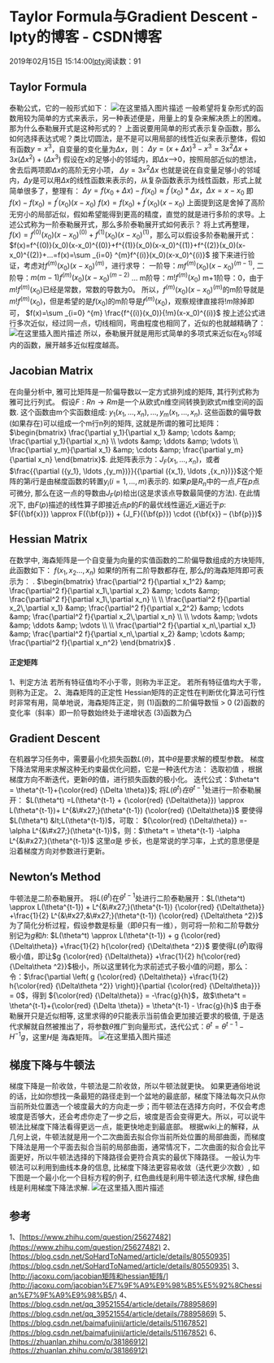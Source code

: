 
# Taylor Formula与Gradient Descent - lpty的博客 - CSDN博客

2019年02月15日 15:14:00[lpty](https://me.csdn.net/sinat_33741547)阅读数：91



## Taylor Formula
泰勒公式，它的一般形式如下：
![在这里插入图片描述](https://img-blog.csdnimg.cn/20190215100809346.jpg)
一般希望将复杂形式的函数用较为简单的方式来表示，另一种表述便是，用量上的复杂来解决质上的困难。
那为什么泰勒展开式是这种形式的？
上面说要用简单的形式表示复杂函数，那么如何选择表达式呢？类比切圆法，是不是可以用局部的线性近似来表示整体，假如有函数$y=x^3$，自变量的变化量为$Δx$，则：
$Δy=(x+Δx)^3 - x^3=3x^2Δx+3x(Δx^2)+(Δx^3)$
假设在x的足够小的邻域内，即$Δx$–>0，按照局部近似的想法，舍去后两项即$Δx$的高阶无穷小项，
$Δy=3x^2Δx$
也就是说在自变量足够小的邻域内，$Δy$是可以用$Δx$的线性函数来表示的，从复杂函数表示为线性函数，形式上就简单很多了，整理有：
$Δy=f(x_0+Δx)-f(x_0)≈f^′(x_0)*Δx$，$Δx=x-x_0$
即
$f(x)-f(x_0)=f^′(x_0)(x-x_0)$
$f(x)=f(x_0)+f^′(x_0)(x-x_0)$
上面提到这是舍掉了高阶无穷小的局部近似，假如希望能得到更高的精度，直觉的就是进行多阶的求导。上述公式称为一阶泰勒展开式，那么多阶泰勒展开式如何表示？
将上式再整理，$f(x)=f^{(0)}(x_0)(x-x_0)^{(0)}+f^{(1)}(x_0)(x-x_0)^{(1)}$，那么可以假设多阶泰勒展开式：
$f(x)=f^{(0)}(x_0)(x-x_0)^{(0)}+f^{(1)}(x_0)(x-x_0)^{(1)}+f^{(2)}(x_0)(x-x_0)^{(2)}+...=f(x)=\sum _{i=0} ^{m}f^{(i)}(x_0)(x-x_0)^{(i)}$
接下来进行验证，考虑对$f^{(m)}(x_0)(x-x_0)^{(m)}$，进行求导：
一阶导：$mf^{(m)}(x_0)(x-x_0)^{(m-1)}$,
二阶导：$m(m-1)f^{(m)}(x_0)(x-x_0)^{(m-2)}$
…
m阶导：$m!f^{(m)}(x_0)$
m+1阶导：0，由于$m!f^{(m)}(x_0)$已经是常数，常数的导数为0。
所以，$f^{(m)}(x_0)(x-x_0)^{(m)}$的m阶导就是$m!f^{(m)}(x_0)$，但是希望的是$f(x_0)$的m阶导是$f^{(m)}(x_0)$，观察规律直接将$!m$除掉即可，
$f(x)=\sum _{i=0} ^{m} \frac{f^{(i)}(x_0)}{!m}(x-x_0)^{(i)}$
按上述公式进行多次近似，经过同一点，切线相同，弯曲程度也相同了，近似的也就越精确了：
![在这里插入图片描述](https://img-blog.csdnimg.cn/20190215111932104.jpg?x-oss-process=image/watermark,type_ZmFuZ3poZW5naGVpdGk,shadow_10,text_aHR0cHM6Ly9ibG9nLmNzZG4ubmV0L3NpbmF0XzMzNzQxNTQ3,size_16,color_FFFFFF,t_70)
所以，泰勒展开就是用形式简单的多项式来近似在$x_0$邻域内的函数，展开越多近似程度越高。
[
](https://img-blog.csdnimg.cn/20190215111932104.jpg?x-oss-process=image/watermark,type_ZmFuZ3poZW5naGVpdGk,shadow_10,text_aHR0cHM6Ly9ibG9nLmNzZG4ubmV0L3NpbmF0XzMzNzQxNTQ3,size_16,color_FFFFFF,t_70)
## Jacobian Matrix
[
](https://img-blog.csdnimg.cn/20190215111932104.jpg?x-oss-process=image/watermark,type_ZmFuZ3poZW5naGVpdGk,shadow_10,text_aHR0cHM6Ly9ibG9nLmNzZG4ubmV0L3NpbmF0XzMzNzQxNTQ3,size_16,color_FFFFFF,t_70)在向量分析中, 雅可比矩阵是一阶偏导数以一定方式排列成的矩阵, 其行列式称为雅可比行列式。
[
](https://img-blog.csdnimg.cn/20190215111932104.jpg?x-oss-process=image/watermark,type_ZmFuZ3poZW5naGVpdGk,shadow_10,text_aHR0cHM6Ly9ibG9nLmNzZG4ubmV0L3NpbmF0XzMzNzQxNTQ3,size_16,color_FFFFFF,t_70)假设$F: Rn→Rm$是一个从欧式n维空间转换到欧式m维空间的函数. 这个函数由m个实函数组成:
[
](https://img-blog.csdnimg.cn/20190215111932104.jpg?x-oss-process=image/watermark,type_ZmFuZ3poZW5naGVpdGk,shadow_10,text_aHR0cHM6Ly9ibG9nLmNzZG4ubmV0L3NpbmF0XzMzNzQxNTQ3,size_16,color_FFFFFF,t_70)$y_1(x_1,…,x_n), …, y_m(x_1,…,x_n)$.
[
](https://img-blog.csdnimg.cn/20190215111932104.jpg?x-oss-process=image/watermark,type_ZmFuZ3poZW5naGVpdGk,shadow_10,text_aHR0cHM6Ly9ibG9nLmNzZG4ubmV0L3NpbmF0XzMzNzQxNTQ3,size_16,color_FFFFFF,t_70)这些函数的偏导数(如果存在)可以组成一个m行n列的矩阵, 这就是所谓的雅可比矩阵：
[
](https://img-blog.csdnimg.cn/20190215111932104.jpg?x-oss-process=image/watermark,type_ZmFuZ3poZW5naGVpdGk,shadow_10,text_aHR0cHM6Ly9ibG9nLmNzZG4ubmV0L3NpbmF0XzMzNzQxNTQ3,size_16,color_FFFFFF,t_70)$\begin{bmatrix} \frac{\partial y_1}{\partial x_1} &amp; \cdots &amp; \frac{\partial y_1}{\partial x_n} \\ \vdots &amp; \ddots &amp; \vdots \\ \frac{\partial y_m}{\partial x_1} &amp; \cdots &amp; \frac{\partial y_m}{\partial x_n}  \end{bmatrix}$.
[
](https://img-blog.csdnimg.cn/20190215111932104.jpg?x-oss-process=image/watermark,type_ZmFuZ3poZW5naGVpdGk,shadow_10,text_aHR0cHM6Ly9ibG9nLmNzZG4ubmV0L3NpbmF0XzMzNzQxNTQ3,size_16,color_FFFFFF,t_70)此矩阵表示为：${J_F}({x_1}, \ldots ,{x_n})$，或者$\frac{{\partial ({y_1}, \ldots ,{y_m})}}{{\partial ({x_1}, \ldots ,{x_n})}}$这个矩阵的第$i$行是由梯度函数的转置$y_i(i=1,…,m)$表示的.
[
](https://img-blog.csdnimg.cn/20190215111932104.jpg?x-oss-process=image/watermark,type_ZmFuZ3poZW5naGVpdGk,shadow_10,text_aHR0cHM6Ly9ibG9nLmNzZG4ubmV0L3NpbmF0XzMzNzQxNTQ3,size_16,color_FFFFFF,t_70)如果$p$是$R_n$中的一点,$F$在$p$点可微分, 那么在这一点的导数由$J_F(p)$给出(这是求该点导数最简便的方法). 在此情况下, 由$F(p)$描述的线性算子即接近点$p$的$F$的最优线性逼近,$x$逼近于$p$:
[
](https://img-blog.csdnimg.cn/20190215111932104.jpg?x-oss-process=image/watermark,type_ZmFuZ3poZW5naGVpdGk,shadow_10,text_aHR0cHM6Ly9ibG9nLmNzZG4ubmV0L3NpbmF0XzMzNzQxNTQ3,size_16,color_FFFFFF,t_70)$F({\bf{x}}) \approx F({\bf{p}}) + {J_F}({\bf{p}}) \cdot ({\bf{x}} – {\bf{p}})$
[
](https://img-blog.csdnimg.cn/20190215111932104.jpg?x-oss-process=image/watermark,type_ZmFuZ3poZW5naGVpdGk,shadow_10,text_aHR0cHM6Ly9ibG9nLmNzZG4ubmV0L3NpbmF0XzMzNzQxNTQ3,size_16,color_FFFFFF,t_70)
## Hessian Matrix
[
](https://img-blog.csdnimg.cn/20190215111932104.jpg?x-oss-process=image/watermark,type_ZmFuZ3poZW5naGVpdGk,shadow_10,text_aHR0cHM6Ly9ibG9nLmNzZG4ubmV0L3NpbmF0XzMzNzQxNTQ3,size_16,color_FFFFFF,t_70)在数学中, 海森矩阵是一个自变量为向量的实值函数的二阶偏导数组成的方块矩阵, 此函数如下：
$f({x_1},{x_2} \ldots ,{x_n})$
如果f的所有二阶导数都存在, 那么$f$的海森矩阵即可表示为：
.
$\begin{bmatrix}  \frac{\partial^2 f}{\partial x_1^2} &amp; \frac{\partial^2 f}{\partial x_1\,\partial x_2} &amp; \cdots &amp; \frac{\partial^2 f}{\partial x_1\,\partial x_n} \\  \\  \frac{\partial^2 f}{\partial x_2\,\partial x_1} &amp; \frac{\partial^2 f}{\partial x_2^2} &amp; \cdots &amp; \frac{\partial^2 f}{\partial x_2\,\partial x_n} \\  \\  \vdots &amp; \vdots &amp; \ddots &amp; \vdots \\  \\  \frac{\partial^2 f}{\partial x_n\,\partial x_1} &amp; \frac{\partial^2 f}{\partial x_n\,\partial x_2} &amp; \cdots &amp; \frac{\partial^2 f}{\partial x_n^2}  \end{bmatrix}$
.
#### 正定矩阵
1、判定方法
若所有特征值均不小于零，则称为半正定。
若所有特征值均大于零，则称为正定。
2、海森矩阵的正定性
Hessian矩阵的正定性在判断优化算法可行性时非常有用，简单地说，海森矩阵正定，则
(1)函数的二阶偏导数恒 > 0
(2)函数的变化率（斜率）即一阶导数始终处于递增状态
(3)函数为凸
## Gradient Descent
在机器学习任务中，需要最小化损失函数$L(\theta)$，其中$\theta$是要求解的模型参数。
梯度下降法常用来求解这种无约束最优化问题，它是一种迭代方法：
选取初值 ，根据梯度方向不断迭代，更新$\theta$的值，进行损失函数的极小化。
迭代公式：$\theta^t = \theta^{t-1}+{\color{red} {\Delta \theta}}$;
将$L(\theta^t) 在 \theta^{t-1}$处进行一阶泰勒展开：
$L(\theta^t) =L(\theta^{t-1} + {\color{red} {\Delta\theta}}) \approx L(\theta^{t-1})+ L^{&\#x27;}(\theta^{t-1}) {\color{red} {\Delta\theta}}$
要使得$L(\theta^t) &lt;L(\theta^{t-1})$，可取：
${\color{red} {\Delta\theta}} =-\alpha L^{&\#x27;}(\theta^{t-1})$，则：$\theta^t = \theta^{t-1} -\alpha L^{&\#x27;}(\theta^{t-1})$
这里$\alpha$是 步长，也是常说的学习率，上式的意思便是沿着梯度方向对参数进行更新。
## Newton’s Method
牛顿法是二阶泰勒展开。
将$L(\theta^t)$在$\theta^{t-1}$处进行二阶泰勒展开：$L(\theta^t) \approx L(\theta^{t-1}) + L^{&\#x27;}(\theta^{t-1}) {\color{red} {\Delta\theta}} +\frac{1}{2} L^{&\#x27;&\#x27;}(\theta^{t-1}) {\color{red} {\Delta\theta ^2}}$
为了简化分析过程，假设参数是标量（即$\theta$只有一维），则可将一阶和二阶导数分别记为$g$和$h$:
$L(\theta^t) \approx L(\theta^{t-1}) + g {\color{red} {\Delta\theta}} +\frac{1}{2} h{\color{red} {\Delta\theta ^2}}$
要使得$L(\theta^t)$取得极小值，即让$g {\color{red} {\Delta\theta}} +\frac{1}{2} h{\color{red} {\Delta\theta ^2}}$极小，所以这里转化为求前述式子极小值的问题，那么：
令：$\frac{\partial \left( g {\color{red} {\Delta\theta}} +\frac{1}{2} h{\color{red} {\Delta\theta ^2}} \right)}{\partial {\color{red} {\Delta\theta}}} = 0$，得到
${\color{red} {\Delta\theta}} = -\frac{g}{h}$，故$\theta^t = \theta^{t-1}+{\color{red} {\Delta \theta}} = \theta^{t-1} - \frac{g}{h}$
由于泰勒展开只是近似相等, 这里求得的$\theta$只能表示当前值会更加接近要求的极值, 于是迭代求解就自然被推出了，将参数$\theta$推广到向量形式，迭代公式：$\theta^t = \theta^{t-1}-H^{-1}g$，这里$H$是 海森矩阵。
![在这里插入图片描述](https://img-blog.csdnimg.cn/20190215143939354.jpg?x-oss-process=image/watermark,type_ZmFuZ3poZW5naGVpdGk,shadow_10,text_aHR0cHM6Ly9ibG9nLmNzZG4ubmV0L3NpbmF0XzMzNzQxNTQ3,size_16,color_FFFFFF,t_70)
## 梯度下降与牛顿法
梯度下降是一阶收敛，牛顿法是二阶收敛，所以牛顿法就更快。
如果更通俗地说的话，比如你想找一条最短的路径走到一个盆地的最底部，梯度下降法每次只从你当前所处位置选一个坡度最大的方向走一步；而牛顿法在选择方向时，不仅会考虑坡度是否够大，还会考虑你走了一步之后，坡度是否会变得更大。所以，可以说牛顿法比梯度下降法看得更远一点，能更快地走到最底部。
根据wiki上的解释，从几何上说，牛顿法就是用一个二次曲面去拟合你当前所处位置的局部曲面，而梯度下降法是用一个平面去拟合当前的局部曲面，通常情况下，二次曲面的拟合会比平面更好，所以牛顿法选择的下降路径会更符合真实的最优下降路径。
一般认为牛顿法可以利用到曲线本身的信息, 比梯度下降法更容易收敛（迭代更少次数）, 如下图是一个最小化一个目标方程的例子, 红色曲线是利用牛顿法迭代求解, 绿色曲线是利用梯度下降法求解.
![在这里插入图片描述](https://img-blog.csdnimg.cn/20190215144015441.jpg)
## 参考
1、[https://www.zhihu.com/question/25627482](https://www.zhihu.com/question/25627482)
2、[https://blog.csdn.net/SoHardToNamed/article/details/80550935](https://blog.csdn.net/SoHardToNamed/article/details/80550935)
3、[http://jacoxu.com/jacobian矩阵和hessian矩阵/](http://jacoxu.com/jacobian%E7%9F%A9%E9%98%B5%E5%92%8Chessian%E7%9F%A9%E9%98%B5/)
4、[https://blog.csdn.net/qq_39521554/article/details/78895869](https://blog.csdn.net/qq_39521554/article/details/78895869)
5、[https://blog.csdn.net/baimafujinji/article/details/51167852](https://blog.csdn.net/baimafujinji/article/details/51167852)
6、[https://zhuanlan.zhihu.com/p/38186912](https://zhuanlan.zhihu.com/p/38186912)

